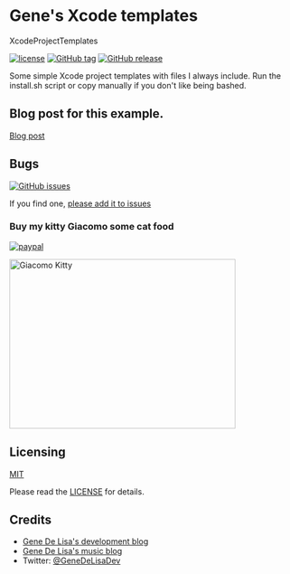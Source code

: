 # Gene's Xcode templates
XcodeProjectTemplates

[![license](https://img.shields.io/github/license/mashape/apistatus.svg)](https://en.wikipedia.org/wiki/MIT_License)
[![GitHub tag](https://img.shields.io/github/tag/genedelisa/tablebinding.svg)](https://github.com/genedelisa/XcodeProjectTemplates/)
[![GitHub release](https://img.shields.io/github/release/genedelisa/tablebinding.svg)](https://github.com/genedelisa/XcodeProjectTemplates/)

Some simple Xcode project templates with files I always include.
Run the install.sh script or copy manually if you don't like being bashed.


## Blog post for this example.

[Blog post](http://www.rockhoppertech.com/blog/)


## Bugs


[![GitHub issues](https://img.shields.io/github/issues/genedelisa/tablebinding.svg)](https://github.com/genedelisa/XcodeProjectTemplates/issues)

If you find one,
[please add it to issues](https://github.com/genedelisa/XcodeProjectTemplates/issues)



### Buy my kitty Giacomo some cat food

[![paypal](https://www.paypalobjects.com/en_US/i/btn/btn_donate_SM.gif)](https://www.paypal.com/cgi-bin/webscr?cmd=_donations&business=F5KE9Z29MH8YQ&bnP-DonationsBF:btn_donate_SM.gif:NonHosted)

<img src="http://www.rockhoppertech.com/blog/wp-content/uploads/2015/05/IMG_0657.png" alt="Giacomo Kitty" width="400" height="300">

## Licensing

[MIT](https://en.wikipedia.org/wiki/MIT_License)

Please read the [LICENSE](LICENSE) for details.

## Credits

*	[Gene De Lisa's development blog](http://rockhoppertech.com/blog/)
*	[Gene De Lisa's music blog](http://genedelisa.com/)
*   Twitter: [@GeneDeLisaDev](http://twitter.com/genedelisadev)

